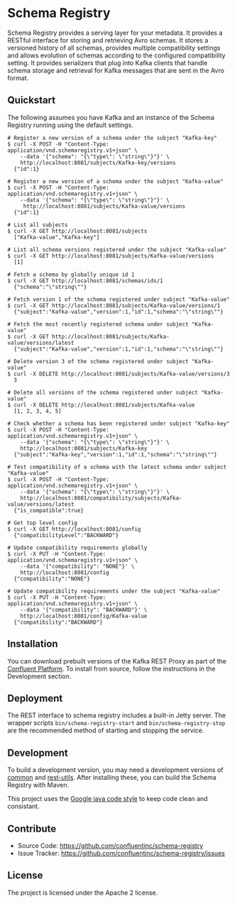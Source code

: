 Schema Registry
================

Schema Registry provides a serving layer for your metadata. It provides a
RESTful interface for storing and retrieving Avro schemas. It stores a versioned
history of all schemas, provides multiple compatibility settings and allows
evolution of schemas according to the configured compatibility setting. It
provides serializers that plug into Kafka clients that handle schema storage and
retrieval for Kafka messages that are sent in the Avro format.

Quickstart
----------

The following assumes you have Kafka and an instance of the Schema Registry running using the default settings.

    # Register a new version of a schema under the subject "Kafka-key"
    $ curl -X POST -H "Content-Type: application/vnd.schemaregistry.v1+json" \
        --data '{"schema": "{\"type\": \"string\"}"}' \
        http://localhost:8081/subjects/Kafka-key/versions
      {"id":1}

    # Register a new version of a schema under the subject "Kafka-value"
    $ curl -X POST -H "Content-Type: application/vnd.schemaregistry.v1+json" \
        --data '{"schema": "{\"type\": \"string\"}"}' \
         http://localhost:8081/subjects/Kafka-value/versions
      {"id":1}

    # List all subjects
    $ curl -X GET http://localhost:8081/subjects
      ["Kafka-value","Kafka-key"]

    # List all schema versions registered under the subject "Kafka-value"
    $ curl -X GET http://localhost:8081/subjects/Kafka-value/versions
      [1]

    # Fetch a schema by globally unique id 1
    $ curl -X GET http://localhost:8081/schemas/ids/1
      {"schema":"\"string\""}

    # Fetch version 1 of the schema registered under subject "Kafka-value"
    $ curl -X GET http://localhost:8081/subjects/Kafka-value/versions/1
      {"subject":"Kafka-value","version":1,"id":1,"schema":"\"string\""}

    # Fetch the most recently registered schema under subject "Kafka-value"
    $ curl -X GET http://localhost:8081/subjects/Kafka-value/versions/latest
      {"subject":"Kafka-value","version":1,"id":1,"schema":"\"string\""}

    # Delete version 3 of the schema registered under subject "Kafka-value"
    $ curl -X DELETE http://localhost:8081/subjects/Kafka-value/versions/3
      3

    # Delete all versions of the schema registered under subject "Kafka-value"
    $ curl -X DELETE http://localhost:8081/subjects/Kafka-value
      [1, 2, 3, 4, 5]

    # Check whether a schema has been registered under subject "Kafka-key"
    $ curl -X POST -H "Content-Type: application/vnd.schemaregistry.v1+json" \
        --data '{"schema": "{\"type\": \"string\"}"}' \
        http://localhost:8081/subjects/Kafka-key
      {"subject":"Kafka-key","version":1,"id":1,"schema":"\"string\""}

    # Test compatibility of a schema with the latest schema under subject "Kafka-value"
    $ curl -X POST -H "Content-Type: application/vnd.schemaregistry.v1+json" \
        --data '{"schema": "{\"type\": \"string\"}"}' \
        http://localhost:8081/compatibility/subjects/Kafka-value/versions/latest
      {"is_compatible":true}

    # Get top level config
    $ curl -X GET http://localhost:8081/config
      {"compatibilityLevel":"BACKWARD"}

    # Update compatibility requirements globally
    $ curl -X PUT -H "Content-Type: application/vnd.schemaregistry.v1+json" \
        --data '{"compatibility": "NONE"}' \
        http://localhost:8081/config
      {"compatibility":"NONE"}

    # Update compatibility requirements under the subject "Kafka-value"
    $ curl -X PUT -H "Content-Type: application/vnd.schemaregistry.v1+json" \
        --data '{"compatibility": "BACKWARD"}' \
        http://localhost:8081/config/Kafka-value
      {"compatibility":"BACKWARD"}

Installation
------------

You can download prebuilt versions of the Kafka REST Proxy as part of the
[Confluent Platform](http://confluent.io/downloads/). To install from source,
follow the instructions in the Development section.

Deployment
----------

The REST interface to schema registry includes a built-in Jetty server. The
wrapper scripts ``bin/schema-registry-start`` and ``bin/schema-registry-stop``
are the recommended method of starting and stopping the service.

Development
-----------

To build a development version, you may need a development versions of
[common](https://github.com/confluentinc/common) and
[rest-utils](https://github.com/confluentinc/rest-utils).  After
installing these, you can build the Schema Registry
with Maven.

This project uses the [Google java code style](https://google.github.io/styleguide/javaguide.html)
to keep code clean and consistant.

Contribute
----------

- Source Code: https://github.com/confluentinc/schema-registry
- Issue Tracker: https://github.com/confluentinc/schema-registry/issues

License
-------

The project is licensed under the Apache 2 license.
